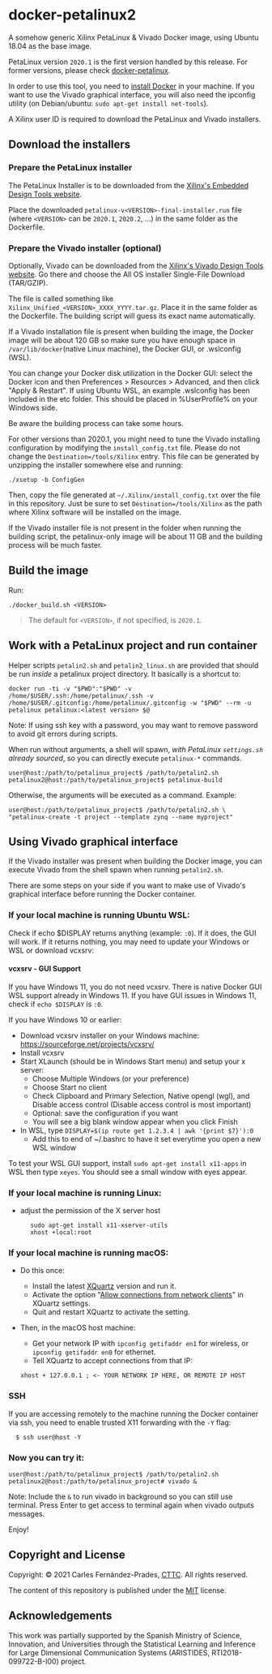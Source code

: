 <!-- prettier-ignore-start -->
[comment]: # (
SPDX-License-Identifier: MIT
)

[comment]: # (
SPDX-FileCopyrightText: 2021 Carles Fernandez-Prades <carles.fernandez@cttc.es>
)
<!-- prettier-ignore-end -->

# docker-petalinux2

A somehow generic Xilinx PetaLinux & Vivado Docker image, using Ubuntu 18.04 as
the base image.

PetaLinux version `2020.1` is the first version handled by this release. For
former versions, please check
[docker-petalinux](https://github.com/carlesfernandez/docker-petalinux).

In order to use this tool, you need to
[install Docker](https://docs.docker.com/get-docker/) in your machine. If you
want to use the Vivado graphical interface, you will also need the ipconfig
utility (on Debian/ubuntu: `sudo apt-get install net-tools`).

A Xilinx user ID is required to download the PetaLinux and Vivado installers.

## Download the installers

### Prepare the PetaLinux installer

The PetaLinux Installer is to be downloaded from the
[Xilinx's Embedded Design Tools website](https://www.xilinx.com/support/download/index.html/content/xilinx/en/downloadNav/embedded-design-tools.html).

Place the downloaded `petalinux-v<VERSION>-final-installer.run` file (where
`<VERSION>` can be `2020.1`, `2020.2`, ...) in the same folder as the
Dockerfile.

### Prepare the Vivado installer (optional)

Optionally, Vivado can be downloaded from the
[Xilinx's Vivado Design Tools website](https://www.xilinx.com/support/download/index.html/content/xilinx/en/downloadNav/vivado-design-tools.html).
Go there and choose the All OS installer Single-File Download (TAR/GZIP).

The file is called something like `Xilinx_Unified_<VERSION>_XXXX_YYYY.tar.gz`.
Place it in the same folder as the Dockerfile. The building script will guess
its exact name automatically.

If a Vivado installation file is present when building the image, the Docker image will be about 120 GB so make sure you have enough space in `/var/lib/docker`(native Linux machine), the Docker GUI, or .wslconfig (WSL).   

You can change your Docker disk utilization in the Docker GUI: select the Docker
icon and then Preferences > Resources > Advanced, and then click "Apply &
Restart". If using Ubuntu WSL, an example .wslconfig has been included in the etc folder. This should be placed in %UserProfile% on your Windows side.

Be aware the building process can take some hours. 

For other versions than 2020.1, you might need to tune the Vivado installing
configuration by modifying the `install_config.txt` file. Please do not change
the `Destination=/tools/Xilinx` entry. This file can be generated by unzipping
the installer somewhere else and running:

    ./xsetup -b ConfigGen

Then, copy the file generated at `~/.Xilinx/install_config.txt` over the file in
this repository. Just be sure to set `Destination=/tools/Xilinx` as the path
where Xilinx software will be installed on the image.

If the Vivado installer file is not present in the folder when running the
building script, the petalinux-only image will be about 11 GB and the building
process will be much faster.

## Build the image

Run:

    ./docker_build.sh <VERSION>

> The default for `<VERSION>`, if not specified, is `2020.1`.

## Work with a PetaLinux project and run container

Helper scripts `petalin2.sh` and `petalin2_linux.sh` are provided that should be run _inside_ a petalinux project directory. It basically is a shortcut to:

    docker run -ti -v "$PWD":"$PWD" -v /home/$USER/.ssh:/home/petalinux/.ssh -v /home/$USER/.gitconfig:/home/petalinux/.gitconfig -w "$PWD" --rm -u petalinux petalinux:<latest version> $@
    
Note: If using ssh key with a password, you may want to remove password to avoid git errors during scripts.  

When run without arguments, a shell will spawn, _with PetaLinux `settings.sh`
already sourced_, so you can directly execute `petalinux-*` commands.

    user@host:/path/to/petalinux_project$ /path/to/petalin2.sh
    petalinux2@host:/path/to/petalinux_project$ petalinux-build

Otherwise, the arguments will be executed as a command. Example:

    user@host:/path/to/petalinux_project$ /path/to/petalin2.sh \
    "petalinux-create -t project --template zynq --name myproject"

## Using Vivado graphical interface

If the Vivado installer was present when building the Docker image, you can
execute Vivado from the shell spawn when running `petalin2.sh`.

There are some steps on your side if you want to make use of Vivado's graphical
interface before running the Docker container.

### If your local machine is running Ubuntu WSL:

Check if echo $DISPLAY returns anything (example: `:0`). If it does, the GUI will work. If it returns nothing, you may need to update your Windows or WSL or download vcxsrv: 

#### vcxsrv - GUI Support
If you have Windows 11, you do not need vcxsrv. There is native Docker GUI WSL support already in Windows 11. If you have GUI issues in Windows 11, check if `echo $DISPLAY` is `:0`.

If you have Windows 10 or earlier: 
- Download vcxsrv installer on your Windows machine: https://sourceforge.net/projects/vcxsrv/
- Install vcxsrv
- Start XLaunch (should be in Windows Start menu) and setup your x server: 
	- Choose Multiple Windows (or your preference)
	- Choose Start no client
	- Check Clipboard and Primary Selection, Native opengl (wgl), and Disable access control (Disable access control is most important)
	- Optional: save the configuration if you want 
	- You will see a big blank window appear when you click Finish
- In WSL, type `DISPLAY=$(ip route get 1.2.3.4 | awk '{print $7}'):0` 
	- Add this to end of ~/.bashrc to have it set everytime you open a new WSL window

To test your WSL GUI support, install `sudo apt-get install x11-apps` in WSL then type `xeyes`. You should see a small window with eyes appear.  

### If your local machine is running Linux: 
  - adjust the permission of the X server host
```
      sudo apt-get install x11-xserver-utils
      xhost +local:root
```

### If your local machine is running macOS:

  - Do this once:

    - Install the latest [XQuartz](https://www.xquartz.org/) version and run it.
    - Activate the option
      "[Allow connections from network clients](https://blogs.oracle.com/oraclewebcentersuite/running-gui-applications-on-native-docker-containers-for-mac)"
      in XQuartz settings.
    - Quit and restart XQuartz to activate the setting.

  - Then, in the macOS host machine:

    - Get your network IP with `ipconfig getifaddr en1` for wireless, or `ipconfig getifaddr en0` for ethernet.
    - Tell XQuartz to accept connections from that IP:

    `xhost + 127.0.0.1 ; <- YOUR NETWORK IP HERE, OR REMOTE IP HOST`

### SSH
If you are accessing remotely to the machine running the Docker container via ssh, you need to enable trusted X11 forwarding with the `-Y` flag:

      $ ssh user@host -Y

### Now you can try it:

    user@host:/path/to/petalinux_project$ /path/to/petalin2.sh
    petalinux2@host:/path/to/petalinux_project# vivado &
    
Note: Include the `&` to run vivado in background so you can still use terminal. Press Enter to get access to terminal again when vivado outputs messages. 

Enjoy!

## Copyright and License

Copyright: &copy; 2021 Carles Fern&aacute;ndez-Prades,
[CTTC](https://www.cttc.cat). All rights reserved.

The content of this repository is published under the [MIT](./LICENSE) license.

## Acknowledgements

This work was partially supported by the Spanish Ministry of Science,
Innovation, and Universities through the Statistical Learning and Inference for
Large Dimensional Communication Systems (ARISTIDES, RTI2018-099722-B-I00)
project.
